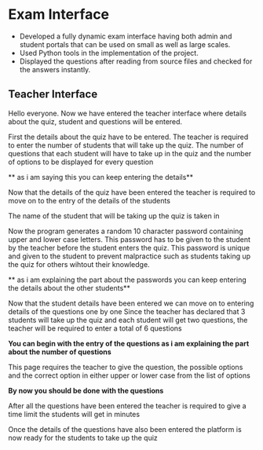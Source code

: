 # Exam Interface

- Developed a fully dynamic exam interface having both admin and student portals that can be used on small as well as large scales.
- Used Python tools in the implementation of the project.
- Displayed the questions after reading from source files and checked for the answers instantly.

## Teacher Interface

Hello everyone. Now we have entered the teacher interface where details about the quiz, student and questions will be entered.

First the details about the quiz have to be entered. 
The teacher is required to enter the number of students that will take up the quiz. 
The number of questions that each student will have to take up in the quiz
and the number of options to be displayed for every question

** as i am saying this you can keep entering the details**

Now that the details of the quiz have been entered the teacher is required to move on to the entry
of the details of the students

The name of the student that will be taking up the quiz is taken in

Now the program generates a random 10 character password containing upper and lower case letters.
This password has to be given to the student by the teacher before the student enters the quiz. 
This password is unique and given to the student to prevent malpractice 
such as students taking up the quiz for others wihtout their knowledge. 

** as i am explaining the part about the passwords you can keep entering the details about the other students**

Now that the student details have been entered we can move on to entering details of the questions one by one
Since the teacher has declared that 3 students will take up the quiz and each student will get two questions,
the teacher will be required to enter a total of 6 questions

**You can begin with the entry of the questions as i am explaining the part about the number of questions**

This page requires the teacher to give the question, the possible options and the correct option in either upper or lower 
case from the list of options

**By now you should be done with the questions**

After all the questions have been entered the teacher is required to give a time limit the students will get in minutes


Once the details of the questions have also been entered the platform is now ready for the students to take up the quiz
